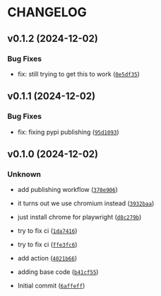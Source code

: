 # CHANGELOG


## v0.1.2 (2024-12-02)

### Bug Fixes

* fix: still trying to get this to work ([`0e5df35`](https://github.com/lurcio/streamlit-list-of-links/commit/0e5df35a61bc227c2cf7bd4207b8451363c520de))


## v0.1.1 (2024-12-02)

### Bug Fixes

* fix: fixing pypi publishing ([`95d1093`](https://github.com/lurcio/streamlit-list-of-links/commit/95d109387e1686c9c6c75aa2d527326e111af363))


## v0.1.0 (2024-12-02)

### Unknown

* add publishing workflow ([`370e906`](https://github.com/lurcio/streamlit-list-of-links/commit/370e906794aaf5a663ac3af4afeebb2792dfe7a5))

* it turns out we use chromium instead ([`3932baa`](https://github.com/lurcio/streamlit-list-of-links/commit/3932baa0c08cf07383fed45d75123ff21df63863))

* just install chrome for playwright ([`d8c279b`](https://github.com/lurcio/streamlit-list-of-links/commit/d8c279b563e4b4e5e45f0ee95c714757bd1649b3))

* try to fix ci ([`1da7416`](https://github.com/lurcio/streamlit-list-of-links/commit/1da7416f003d28aba1cefd1b5f389deb409cd948))

* try to fix ci ([`ffe3fc6`](https://github.com/lurcio/streamlit-list-of-links/commit/ffe3fc6b5fe8d93fd46a2a46cdbe1b966bac29b3))

* add action ([`4021b66`](https://github.com/lurcio/streamlit-list-of-links/commit/4021b66b4725105e3d596e71b871f4b6b05357fe))

* adding base code ([`b41cf55`](https://github.com/lurcio/streamlit-list-of-links/commit/b41cf55b7e999e8c1bca43c868afebedf2751ab9))

* Initial commit ([`6affeff`](https://github.com/lurcio/streamlit-list-of-links/commit/6affeff1457685c613be83f54b6983d23be878ae))
